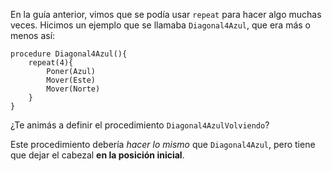En la guía anterior, vimos que se podía usar `repeat` para hacer algo muchas veces. Hicimos un ejemplo que se llamaba `Diagonal4Azul`, que era más o menos así:

```puppet
procedure Diagonal4Azul(){
    repeat(4){
        Poner(Azul)
        Mover(Este)
        Mover(Norte)
    }
}
```

¿Te animás a definir el procedimiento `Diagonal4AzulVolviendo`?

Este procedimiento debería _hacer lo mismo_ que `Diagonal4Azul`, pero tiene que dejar el cabezal **en la posición inicial**.
